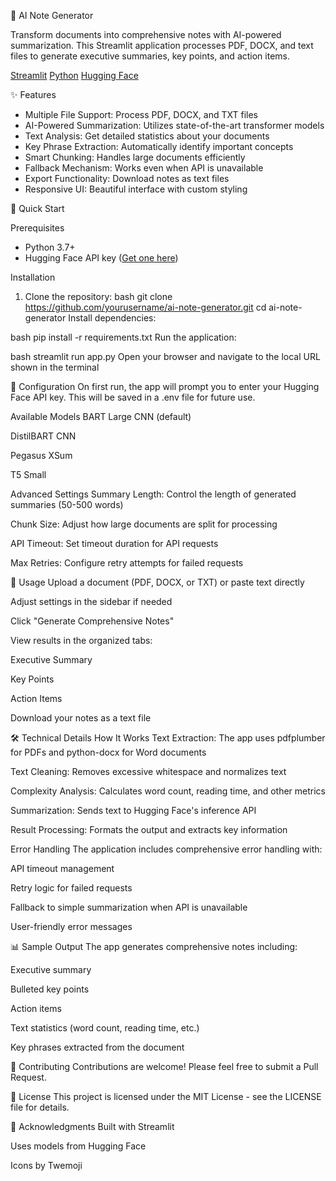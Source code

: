 📝 AI Note Generator

Transform documents into comprehensive notes with AI-powered summarization. This Streamlit application processes PDF, DOCX, and text files to generate executive summaries, key points, and action items.

[Streamlit](https://img.shields.io/badge/Streamlit-FF4B4B?style=for-the-badge&logo=Streamlit&logoColor=white)
[Python](https://img.shields.io/badge/Python-3776AB?style=for-the-badge&logo=python&logoColor=white)
[Hugging Face](https://img.shields.io/badge/Hugging%20Face-FFD21E?style=for-the-badge&logo=huggingface&logoColor=black)

✨ Features

- Multiple File Support: Process PDF, DOCX, and TXT files
- AI-Powered Summarization: Utilizes state-of-the-art transformer models
- Text Analysis: Get detailed statistics about your documents
- Key Phrase Extraction: Automatically identify important concepts
- Smart Chunking: Handles large documents efficiently
- Fallback Mechanism: Works even when API is unavailable
- Export Functionality: Download notes as text files
- Responsive UI: Beautiful interface with custom styling

🚀 Quick Start

Prerequisites

- Python 3.7+
- Hugging Face API key ([Get one here](https://huggingface.co/settings/tokens))

Installation

1. Clone the repository:
bash
git clone https://github.com/yourusername/ai-note-generator.git
cd ai-note-generator
Install dependencies:

bash
pip install -r requirements.txt
Run the application:

bash
streamlit run app.py
Open your browser and navigate to the local URL shown in the terminal

🔧 Configuration
On first run, the app will prompt you to enter your Hugging Face API key. This will be saved in a .env file for future use.

Available Models
BART Large CNN (default)

DistilBART CNN

Pegasus XSum

T5 Small

Advanced Settings
Summary Length: Control the length of generated summaries (50-500 words)

Chunk Size: Adjust how large documents are split for processing

API Timeout: Set timeout duration for API requests

Max Retries: Configure retry attempts for failed requests

📖 Usage
Upload a document (PDF, DOCX, or TXT) or paste text directly

Adjust settings in the sidebar if needed

Click "Generate Comprehensive Notes"

View results in the organized tabs:

Executive Summary

Key Points

Action Items

Download your notes as a text file

🛠️ Technical Details
How It Works
Text Extraction: The app uses pdfplumber for PDFs and python-docx for Word documents

Text Cleaning: Removes excessive whitespace and normalizes text

Complexity Analysis: Calculates word count, reading time, and other metrics

Summarization: Sends text to Hugging Face's inference API

Result Processing: Formats the output and extracts key information

Error Handling
The application includes comprehensive error handling with:

API timeout management

Retry logic for failed requests

Fallback to simple summarization when API is unavailable

User-friendly error messages

📊 Sample Output
The app generates comprehensive notes including:

Executive summary

Bulleted key points

Action items

Text statistics (word count, reading time, etc.)

Key phrases extracted from the document

🤝 Contributing
Contributions are welcome! Please feel free to submit a Pull Request.

📝 License
This project is licensed under the MIT License - see the LICENSE file for details.

🙏 Acknowledgments
Built with Streamlit

Uses models from Hugging Face

Icons by Twemoji
